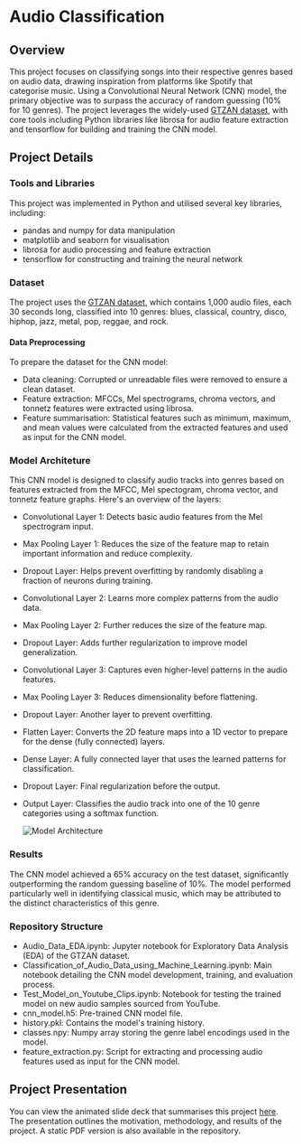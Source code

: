 # Audio Classification
## Overview

This project focuses on classifying songs into their respective genres based on audio data, drawing inspiration from platforms like Spotify that categorise music. Using a Convolutional Neural Network (CNN) model, the primary objective was to surpass the accuracy of random guessing (10% for 10 genres). The project leverages the widely-used [GTZAN dataset](https://www.kaggle.com/datasets/andradaolteanu/gtzan-dataset-music-genre-classification), with core tools including Python libraries like librosa for audio feature extraction and tensorflow for building and training the CNN model.


## Project Details
### Tools and Libraries
This project was implemented in Python and utilised several key libraries, including:

* pandas and numpy for data manipulation
* matplotlib and seaborn for visualisation
* librosa for audio processing and feature extraction
* tensorflow for constructing and training the neural network

### Dataset
The project uses the [GTZAN dataset](https://www.kaggle.com/datasets/andradaolteanu/gtzan-dataset-music-genre-classification), which contains 1,000 audio files, each 30 seconds long, classified into 10 genres: blues, classical, country, disco, hiphop, jazz, metal, pop, reggae, and rock.

#### Data Preprocessing
To prepare the dataset for the CNN model:

* Data cleaning: Corrupted or unreadable files were removed to ensure a clean dataset.
* Feature extraction: MFCCs, Mel spectrograms, chroma vectors, and tonnetz features were extracted using librosa.
* Feature summarisation: Statistical features such as minimum, maximum, and mean values were calculated from the extracted features and used as input for the CNN model.

### Model Architeture 
This CNN model is designed to classify audio tracks into genres based on features extracted from the MFCC, Mel spectogram, chroma vector, and tonnetz feature graphs. Here's an overview of the layers:

* Convolutional Layer 1: Detects basic audio features from the Mel spectrogram input.
* Max Pooling Layer 1: Reduces the size of the feature map to retain important information and reduce complexity.
* Dropout Layer: Helps prevent overfitting by randomly disabling a fraction of neurons during training.
* Convolutional Layer 2: Learns more complex patterns from the audio data.
* Max Pooling Layer 2: Further reduces the size of the feature map.
* Dropout Layer: Adds further regularization to improve model generalization.
* Convolutional Layer 3: Captures even higher-level patterns in the audio features.
* Max Pooling Layer 3: Reduces dimensionality before flattening.
* Dropout Layer: Another layer to prevent overfitting.
* Flatten Layer: Converts the 2D feature maps into a 1D vector to prepare for the dense (fully connected) layers.
* Dense Layer: A fully connected layer that uses the learned patterns for classification.
* Dropout Layer: Final regularization before the output.
* Output Layer: Classifies the audio track into one of the 10 genre categories using a softmax function.

  ![Model Architecture](https://github.com/user-attachments/assets/a5bff676-8fbe-4e7a-9c9e-d0299a0c2a6f)


### Results
The CNN model achieved a 65% accuracy on the test dataset, significantly outperforming the random guessing baseline of 10%. The model performed particularly well in identifying classical music, which may be attributed to the distinct characteristics of this genre.

### Repository Structure
* Audio_Data_EDA.ipynb: Jupyter notebook for Exploratory Data Analysis (EDA) of the GTZAN dataset.
* Classification_of_Audio_Data_using_Machine_Learning.ipynb: Main notebook detailing the CNN model development, training, and evaluation process.
* Test_Model_on_Youtube_Clips.ipynb: Notebook for testing the trained model on new audio samples sourced from YouTube.
* cnn_model.h5: Pre-trained CNN model file.
* history.pkl: Contains the model's training history.
* classes.npy: Numpy array storing the genre label encodings used in the model.
* feature_extraction.py: Script for extracting and processing audio features used as input for the CNN model.

## Project Presentation
You can view the animated slide deck that summarises this project [here](https://www.canva.com/design/DAGJ_ayphRI/afFF12HA3axhxRTSc2otRA/view?utm_content=DAGJ_ayphRI&utm_campaign=designshare&utm_medium=link&utm_source=editor). The presentation outlines the motivation, methodology, and results of the project. A static PDF version is also available in the repository.
